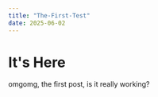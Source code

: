 ```yaml
---
title: "The-First-Test"
date: 2025-06-02
---
```


# It's Here

omgomg, the first post, is it really working?
